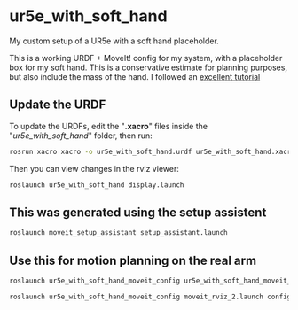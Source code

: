 # ur5e_with_soft_hand
My custom setup of a UR5e with a soft hand placeholder.

This is a working URDF + MoveIt! config for my system, with a placeholder box for my soft hand. This is a conservative estimate for planning purposes, but also include the mass of the hand. I followed an [excellent tutorial](https://gramaziokohler.github.io/compas_fab/latest/examples/03_backends_ros/07_ros_create_urdf_ur5_with_measurement_tool.html)

## Update the URDF
To update the URDFs, edit the "**.xacro**" files inside the "_ur5e_with_soft_hand_" folder, then run:
```bash
rosrun xacro xacro -o ur5e_with_soft_hand.urdf ur5e_with_soft_hand.xacro
```

Then you can view changes in the rviz viewer:
```bash
roslaunch ur5e_with_soft_hand display.launch
```

## This was generated using the setup assistent
```bash
roslaunch moveit_setup_assistant setup_assistant.launch
```

## Use this for motion planning on the real arm
```bash
roslaunch ur5e_with_soft_hand_moveit_config ur5e_with_soft_hand_moveit_planning_execution.launch limited:=false &

roslaunch ur5e_with_soft_hand_moveit_config moveit_rviz_2.launch config:=true
```
